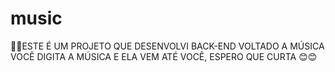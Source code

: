 # music

👨‍💻ESTE É UM PROJETO QUE DESENVOLVI BACK-END VOLTADO A MÚSICA VOCÊ DIGITA A MÚSICA E ELA VEM ATÉ VOCÊ,
ESPERO QUE CURTA 😊😊

